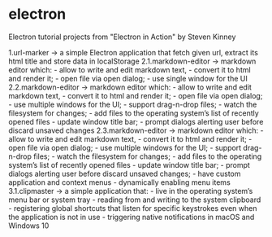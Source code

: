 # electron

Electron tutorial projects from "Electron in Action" by Steven Kinney

1.url-marker -> a simple Electron application that fetch given url, extract its html title and store data in localStorage
2.1.markdown-editor -> markdown editor which:
	- allow to write and edit markdown text, 
	- convert it to html and render it; 
	- open file via open dialog;
	- use single window for the UI
2.2.markdown-editor -> markdown editor which:
	- allow to write and edit markdown text, 
	- convert it to html and render it; 
	- open file via open dialog; 
	- use multiple windows for the UI; 
	- support drag-n-drop files;
	- watch the filesystem for changes;
 	- add files to the operating system’s list of recently opened files
	- update window title bar;
	- prompt dialogs alerting user before discard unsaved changes
2.3.markdown-editor -> markdown editor which:
	- allow to write and edit markdown text, 
	- convert it to html and render it; 
	- open file via open dialog; 
	- use multiple windows for the UI; 
	- support drag-n-drop files;
	- watch the filesystem for changes;
 	- add files to the operating system’s list of recently opened files
	- update window title bar;
	- prompt dialogs alerting user before discard unsaved changes;
	- have custom application and context menus
	- dynamically enabling menu items
3.1.clipmaster -> a simple application that:
	- live in the operating system’s menu bar or system tray
	- reading from and writing to the system clipboard
	- registering global shortcuts that listen for specific keystrokes even when the application is not in use
	- triggering native notifications in macOS and Windows 10

